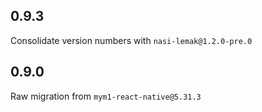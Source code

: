 ## 0.9.3
Consolidate version numbers with `nasi-lemak@1.2.0-pre.0`

## 0.9.0
Raw migration from `mym1-react-native@5.31.3`
